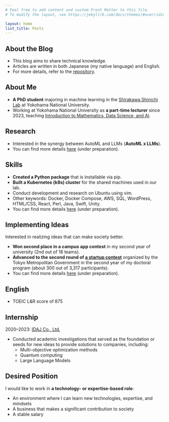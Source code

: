 ```yaml
---
# Feel free to add content and custom Front Matter to this file.
# To modify the layout, see https://jekyllrb.com/docs/themes/#overriding-theme-defaults

layout: home
list_title: Posts
---
```


## About the Blog
* This blog aims to share technical knowledge.
* Articles are written in both Japanese (my native language) and English.
* For more details, refer to the [repository][github-io-repo].

## About Me
* **A PhD student** majoring in machine learning in the [Shirakawa Shinichi Lab](https://shiralab.ynu.ac.jp/en/) at Yokohama National University.
* Working at Yokohama National University as **a part-time lecturer** since 2023, teaching [Introduction to Mathematics, Data Science, and AI](https://www.itsc.ynu.ac.jp/y-mda/index.html).

## Research
* Interested in the synergy between AutoML and LLMs (**AutoML x LLMs**).
* You can find more details [here]() (under preparation).

## Skills
* **Created a Python package** that is installable via pip.
* **Built a Kubernetes (k8s) cluster** for the shared machines used in our lab.
* Conduct development and research on Ubuntu using vim.
* Other keywords: Docker, Docker Compose, AWS, SQL, WordPress, HTML/CSS, React, Perl, Java, Swift, Unity.
* You can find more details [here]() (under preparation).

## Implementing Ideas
Interested in realizing ideas that can make society better.
* **Won second place in a campus app contest** in my second year of university (2nd out of 18 teams).
* **Advanced to the second round of [a startup contest](https://tsg.metro.tokyo.lg.jp/)** organized by the Tokyo Metropolitan Government in the second year of my doctoral program (about 300 out of 3,317 participants).
* You can find more details [here]() (under preparation).

## English
* TOEIC L&R score of 875

## Internship
2020–2023: [IDAJ Co., Ltd.](https://www.idaj.co.jp/english/)
* Conducted academic investigations that served as the foundation or seeds for new ideas to provide solutions to companies, including:
    * Multi-objective optimization methods
    * Quantum computing
    * Large Language Models

## Desired Position
I would like to work in **a technology- or expertise-based role**:
* An environment where I can learn new technologies, expertise, and mindsets
* A business that makes a significant contribution to society
* A stable salary

[github-io-repo]: https://github.com/yoichii/yoichii.github.io

